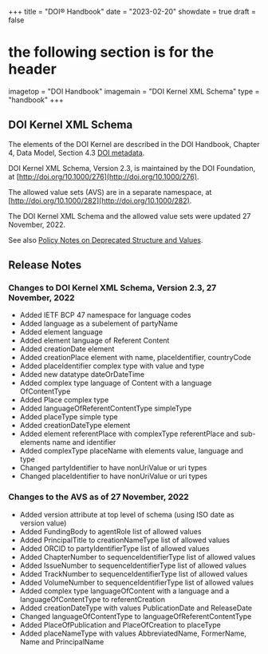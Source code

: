 +++
title = "DOI® Handbook"
date = "2023-02-20"
showdate = true
draft = false
# the following section is for the header
imagetop = "DOI Handbook"
imagemain = "DOI Kernel XML Schema"
type = "handbook"
+++

DOI Kernel XML Schema
---------------------

The elements of the DOI Kernel are described in the DOI Handbook, Chapter 4, Data Model, Section 4.3 [DOI metadata](/the-identifier/resources/handbook/4_data_model#4.3).

DOI Kernel XML Schema, Version 2.3, is maintained by the DOI Foundation, at [http://doi.org/10.1000/276](http://doi.org/10.1000/276).

The allowed value sets (AVS) are in a separate namespace, at [http://doi.org/10.1000/282](http://doi.org/10.1000/282).

The DOI Kernel XML Schema and the allowed value sets were updated 27 November, 2022.

See also [Policy Notes on Deprecated Structure and Values](/the-identifier/resources/handbook/doi_kernel_xml_schema_policy_notes/).

Release Notes
--------------------------

### Changes to DOI Kernel XML Schema, Version 2.3, 27 November, 2022 

- Added IETF BCP 47 namespace for language codes
- Added language as a subelement of partyName
- Added element language
- Added element language of Referent Content
- Added creationDate element
- Added creationPlace element with name, placeIdentifier, countryCode
- Added placeIdentifier complex type with value and type
- Added new datatype dateOrDateTime
- Added complex type language of Content with a language OfContentType
- Added Place complex type
- Added languageOfReferentContentType simpleType
- Added placeType simple type
- Added creationDateType element
- Added element referentPlace with complexType referentPlace and sub-elements name and identifier
- Added complexType placeName with elements value, language and type
- Changed partyIdentifier to have nonUriValue or uri types
- Changed placeIdentifier to have nonUriValue or uri types

### Changes to the AVS as of 27 November, 2022

- Added version attribute at top level of schema (using ISO date as version value)
- Added FundingBody to agentRole list of allowed values
- Added PrincipalTitle to creationNameType list of allowed values
- Added ORCID to partyIdentifierType list of allowed values
- Added ChapterNumber to sequenceIdentifierType list of allowed values
- Added IssueNumber to sequenceIdentifierType list of allowed values
- Added TrackNumber to sequenceIdentifierType list of allowed values
- Added VolumeNumber to sequenceIdentifierType list of allowed values
- Added complex type languageOfContent with a language and a languageOfContentType to referentCreation
- Added creationDateType with values PublicationDate and ReleaseDate
- Changed languageOfContentType to languageOfReferentContentType
- Added PlaceOfPublication and PlaceOfCreation to placeType
- Added placeNameType with values AbbreviatedName, FormerName, Name and PrincipalName
